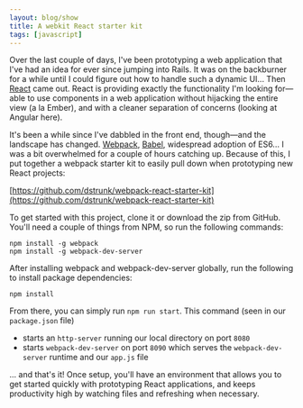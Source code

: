 ```yaml
---
layout: blog/show
title: A webkit React starter kit
tags: [javascript]
---
```

Over the last couple of days, I've been prototyping a web application that I've
had an idea for ever since jumping into Rails. It was on the backburner for a
while until I could figure out how to handle such a dynamic UI... Then
[React][react] came out. React is providing exactly the functionality I'm
looking for—able to use components in a web application without hijacking the
entire view (a la Ember), and with a cleaner separation of concerns (looking at
Angular here).

It's been a while since I've dabbled in the front end, though—and the landscape
has changed. [Webpack][webpack], [Babel][babel], widespread adoption of ES6... I
was a bit overwhelmed for a couple of hours catching up. Because of this, I put
together a webpack starter kit to easily pull down when prototyping new React
projects:

[https://github.com/dstrunk/webpack-react-starter-kit](https://github.com/dstrunk/webpack-react-starter-kit)

[react]: http://facebook.github.io/react/
[webpack]: http://webpack.github.io/
[babel]: https://babeljs.io/

To get started with this project, clone it or download the zip from GitHub.
You'll need a couple of things from NPM, so run the following commands:

```
npm install -g webpack
npm install -g webpack-dev-server
```

After installing webpack and webpack-dev-server globally, run the following to
install package dependencies:

```
npm install
```

From there, you can simply run `npm run start`. This command (seen in our
`package.json` file)

- starts an `http-server` running our local directory on port `8080`
- starts `webpack-dev-server` on port `8090` which serves the
  `webpack-dev-server` runtime and our `app.js` file

... and that's it! Once setup, you'll have an environment that allows you to get
started quickly with prototyping React applications, and keeps productivity high
by watching files and refreshing when necessary.
